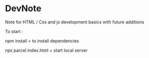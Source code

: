 # DevNote
Note for HTML / Css and js development basics with future additions


To start :

npm install  = to install dependencies


npx parcel index.html =  start local server
